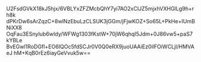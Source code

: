 U2FsdGVkX18kJ5hjx/6VBLYxZFZMcbQhY7yi7AO2xClJZ5mjxhVXHGlLg9h+rh8k
dPKrDw6sArZqzC+8wlNzEbuLzCLSUK3jGGm/jFjwKOZ+So65L+PkHe+IUmBNiXX8
OqFau3ESnylub6wIdy/WFWg1303fKstW+70jW6qhqI5Jdm+0J86vw5+paS7kYBLe
BvEGwl1RoDGfl+EO6lQOc5fdSCJr0V0Q0eRX9juoUAAiEz0ilFOiWCLjl/HMVAeJ
hM+KqB0rEz6iayGeVvuk5w==
